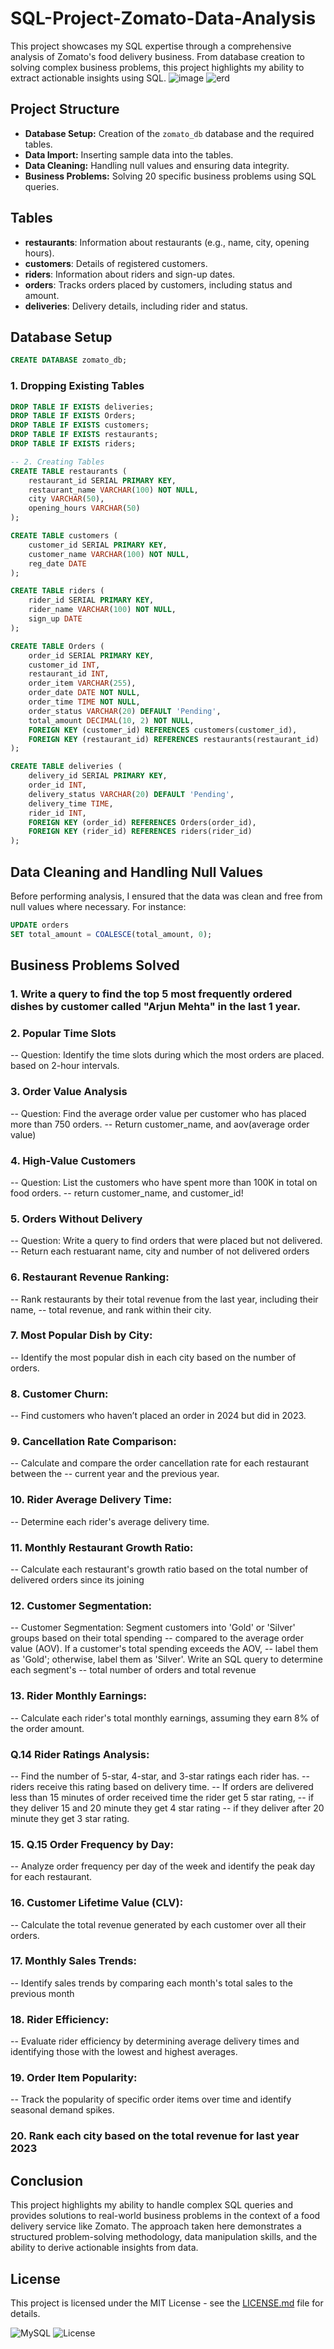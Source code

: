 # SQL-Project-Zomato-Data-Analysis
This project showcases my SQL expertise through a comprehensive analysis of Zomato's food delivery business. From database creation to solving complex business problems, this project highlights my ability to extract actionable insights using SQL.
![image](https://github.com/user-attachments/assets/8ce6fad3-8ad7-4764-8c33-341e9603f781)
![erd](https://github.com/user-attachments/assets/a5d293bd-86a7-4c98-9d1d-db71dd5d7542)

## Project Structure

- **Database Setup:** Creation of the `zomato_db` database and the required tables.
- **Data Import:** Inserting sample data into the tables.
- **Data Cleaning:** Handling null values and ensuring data integrity.
- **Business Problems:** Solving 20 specific business problems using SQL queries.

## Tables

- **restaurants**: Information about restaurants (e.g., name, city, opening hours).
- **customers**: Details of registered customers.
- **riders**: Information about riders and sign-up dates.
- **orders**: Tracks orders placed by customers, including status and amount.
- **deliveries**: Delivery details, including rider and status.

## Database Setup
```sql
CREATE DATABASE zomato_db;
```

### 1. Dropping Existing Tables
```sql
DROP TABLE IF EXISTS deliveries;
DROP TABLE IF EXISTS Orders;
DROP TABLE IF EXISTS customers;
DROP TABLE IF EXISTS restaurants;
DROP TABLE IF EXISTS riders;

-- 2. Creating Tables
CREATE TABLE restaurants (
    restaurant_id SERIAL PRIMARY KEY,
    restaurant_name VARCHAR(100) NOT NULL,
    city VARCHAR(50),
    opening_hours VARCHAR(50)
);

CREATE TABLE customers (
    customer_id SERIAL PRIMARY KEY,
    customer_name VARCHAR(100) NOT NULL,
    reg_date DATE
);

CREATE TABLE riders (
    rider_id SERIAL PRIMARY KEY,
    rider_name VARCHAR(100) NOT NULL,
    sign_up DATE
);

CREATE TABLE Orders (
    order_id SERIAL PRIMARY KEY,
    customer_id INT,
    restaurant_id INT,
    order_item VARCHAR(255),
    order_date DATE NOT NULL,
    order_time TIME NOT NULL,
    order_status VARCHAR(20) DEFAULT 'Pending',
    total_amount DECIMAL(10, 2) NOT NULL,
    FOREIGN KEY (customer_id) REFERENCES customers(customer_id),
    FOREIGN KEY (restaurant_id) REFERENCES restaurants(restaurant_id)
);

CREATE TABLE deliveries (
    delivery_id SERIAL PRIMARY KEY,
    order_id INT,
    delivery_status VARCHAR(20) DEFAULT 'Pending',
    delivery_time TIME,
    rider_id INT,
    FOREIGN KEY (order_id) REFERENCES Orders(order_id),
    FOREIGN KEY (rider_id) REFERENCES riders(rider_id)
);
```

## Data Cleaning and Handling Null Values

Before performing analysis, I ensured that the data was clean and free from null values where necessary. For instance:

```sql
UPDATE orders
SET total_amount = COALESCE(total_amount, 0);
```

## Business Problems Solved

### 1. Write a query to find the top 5 most frequently ordered dishes by customer called "Arjun Mehta" in the last 1 year.
### 2. Popular Time Slots
-- Question: Identify the time slots during which the most orders are placed. based on 2-hour intervals.
### 3. Order Value Analysis
-- Question: Find the average order value per customer who has placed more than 750 orders.
-- Return customer_name, and aov(average order value)
### 4. High-Value Customers
-- Question: List the customers who have spent more than 100K in total on food orders.
-- return customer_name, and customer_id!
### 5. Orders Without Delivery
-- Question: Write a query to find orders that were placed but not delivered. 
-- Return each restuarant name, city and number of not delivered orders
### 6. Restaurant Revenue Ranking: 
-- Rank restaurants by their total revenue from the last year, including their name, 
-- total revenue, and rank within their city.
### 7. Most Popular Dish by City: 
-- Identify the most popular dish in each city based on the number of orders.
### 8. Customer Churn: 
-- Find customers who haven’t placed an order in 2024 but did in 2023.
### 9. Cancellation Rate Comparison: 
-- Calculate and compare the order cancellation rate for each restaurant between the 
-- current year and the previous year.
### 10. Rider Average Delivery Time: 
-- Determine each rider's average delivery time.
### 11. Monthly Restaurant Growth Ratio: 
-- Calculate each restaurant's growth ratio based on the total number of delivered orders since its joining
### 12. Customer Segmentation: 
-- Customer Segmentation: Segment customers into 'Gold' or 'Silver' groups based on their total spending 
-- compared to the average order value (AOV). If a customer's total spending exceeds the AOV, 
-- label them as 'Gold'; otherwise, label them as 'Silver'. Write an SQL query to determine each segment's 
-- total number of orders and total revenue
### 13. Rider Monthly Earnings: 
-- Calculate each rider's total monthly earnings, assuming they earn 8% of the order amount.
### Q.14 Rider Ratings Analysis: 
-- Find the number of 5-star, 4-star, and 3-star ratings each rider has.
-- riders receive this rating based on delivery time.
-- If orders are delivered less than 15 minutes of order received time the rider get 5 star rating,
-- if they deliver 15 and 20 minute they get 4 star rating 
-- if they deliver after 20 minute they get 3 star rating.
### 15. Q.15 Order Frequency by Day: 
-- Analyze order frequency per day of the week and identify the peak day for each restaurant.
### 16. Customer Lifetime Value (CLV): 
-- Calculate the total revenue generated by each customer over all their orders.
### 17. Monthly Sales Trends: 
-- Identify sales trends by comparing each month's total sales to the previous month
### 18. Rider Efficiency: 
-- Evaluate rider efficiency by determining average delivery times and identifying those with the lowest and highest averages.
### 19. Order Item Popularity: 
-- Track the popularity of specific order items over time and identify seasonal demand spikes.
### 20. Rank each city based on the total revenue for last year 2023

## Conclusion

This project highlights my ability to handle complex SQL queries and provides solutions to real-world business problems in the context of a food delivery service like Zomato. The approach taken here demonstrates a structured problem-solving methodology, data manipulation skills, and the ability to derive actionable insights from data.

## License
This project is licensed under the MIT License - see the [LICENSE.md](LICENSE.md) file for details.


![MySQL](https://img.shields.io/badge/SQL-MySQL-blue)
![License](https://img.shields.io/badge/license-MIT-green)
